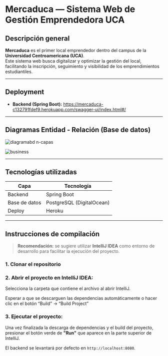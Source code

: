 # Mercaduca — Sistema Web de Gestión Emprendedora UCA

## Descripción general

**Mercaduca** es el primer local emprendedor dentro del campus de la **Universidad Centroamericana (UCA)**.  
Este sistema web busca digitalizar y optimizar la gestión del local, facilitando la inscripción, seguimiento y visibilidad de los emprendimientos estudiantiles.

---

## Deployment

- **Backend (Spring Boot):** https://mercaduca-c132791fdef9.herokuapp.com/swagger-ui/index.html#/

---

## Diagramas Entidad - Relación (Base de datos)

![diagramabd n-capas](https://github.com/user-attachments/assets/6fe330c2-4d44-4a91-b9ef-0b39f7074781)

![business](https://github.com/user-attachments/assets/2858c5ef-1978-4a58-8703-f5e06297fc92)

---

## Tecnologías utilizadas

| Capa         | Tecnología           |
|--------------|----------------------|
| Backend      | Spring Boot          |
| Base de datos| PostgreSQL (DigitalOcean)          |
| Deploy       | Heroku               |
---

## Instrucciones de compilación

> **Recomendación:** se sugiere utilizar **IntelliJ IDEA** como entorno de desarrollo para facilitar la ejecución del proyecto.

### 1. Clonar el repositorio
### 2. Abrir el proyecto en IntelliJ IDEA:

Selecciona la carpeta que contiene el archivo al abrir IntelliJ.

Esperar a que se descarguen las dependencias automáticamente o hacer clic en el botón “Build” → “Build Project”

### 3. Ejecutar el proyecto:

Una vez finalizada la descarga de dependencias y el build del proyecto, presionar el botón verde de **"Run"** que aparece en la parte superior de IntelliJ.

El backend se levantará por defecto en `http://localhost:8080`.
